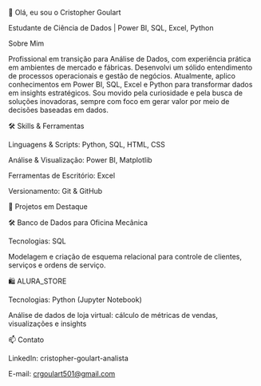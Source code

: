 👋 Olá, eu sou o Cristopher Goulart

Estudante de Ciência de Dados | Power BI, SQL, Excel, Python

Sobre Mim

Profissional em transição para Análise de Dados, com experiência prática em ambientes de mercado e fábricas. Desenvolvi um sólido entendimento de processos operacionais e gestão de negócios. Atualmente, aplico conhecimentos em Power BI, SQL, Excel e Python para transformar dados em insights estratégicos. Sou movido pela curiosidade e pela busca de soluções inovadoras, sempre com foco em gerar valor por meio de decisões baseadas em dados.

🛠️ Skills & Ferramentas

Linguagens & Scripts: Python, SQL, HTML, CSS

Análise & Visualização: Power BI, Matplotlib

Ferramentas de Escritório: Excel

Versionamento: Git & GitHub

🚀 Projetos em Destaque

🛠️ Banco de Dados para Oficina Mecânica

Tecnologias: SQL

Modelagem e criação de esquema relacional para controle de clientes, serviços e ordens de serviço.

🛍️ ALURA_STORE 

Tecnologias: Python (Jupyter Notebook)

Análise de dados de loja virtual: cálculo de métricas de vendas, visualizações e insights 

📫 Contato

LinkedIn: cristopher-goulart-analista

E-mail: crgoulart501@gmail.com
